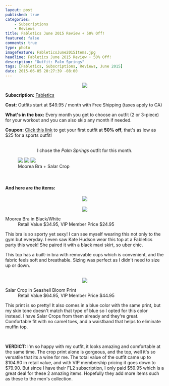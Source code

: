 ```yaml
---
layout: post
published: true
categories: 
    - Subscriptions
    - Reviews
title: Fabletics June 2015 Review + 50% Off!
featured: false
comments: true
type: photo
imagefeature: FableticsJune2015Items.jpg
headline: Fabletics June 2015 Review + 50% Off!
description: "Outfit: Palm Springs"
tags: [Fabletics, Subscriptions, Reviews, June 2015]
date: 2015-06-05 20:27:39 -08:00
---
```


<center><img src='/images/FableticsJune2015Packaging.jpg'></center>
<p><b>Subscription:</b> <a href="http://www.fabletics.com/invite/whatsupmailbox/">Fabletics</a></p>
<p><b>Cost:</b> Outfits start at $49.95 / month with Free Shipping (taxes apply to CA)</p>
<p><b>What's in the box:</b> Every month you get to choose an outfit (2 or 3-piece) for your workout and you can also skip any month if needed.</p>
<p><b>Coupon:</b> <a href="http://www.fabletics.com/invite/whatsupmailbox/">Click this link</a> to get your first outfit at <b>50% off</b>, that's as low as $25 for a sports outfit!</p>
<br>

<center><DT>I chose the <i>Palm Springs</i> outfit for this month.</DT></center>
<p>
<figure class="third">
        <img src='/images/FableticsJune2015PalmSprings.jpg'>
        <img src='/images/FableticsJune2015PalmSprings2.jpg'>
        <img src='/images/FableticsJune2015PalmSprings3.jpg'>
        <figcaption>Moorea Bra + Salar Crop</figcaption>
</figure>
</p>

<br>

<H4>And here are the items:</H4>
<center><img src='/images/FableticsJune2015Items.jpg'></center>

<br>

<center><img src='/images/FableticsJune2015Top.jpg'></center>
<DL>
<DT>Moorea Bra in Black/White</DT>
<DD>Retail Value $34.95, VIP Member Price $24.95</DD>
</DL>

<p>This bra is so sporty yet sexy! I can see myself wearing this not only to the gym but everyday. I even saw Kate Hudson wear this top at a Fabletics party this week! She paired it with a black maxi skirt, so uber chic.</p>
<p>This top has a built-in bra with removable cups which is convenient, and the fabric feels soft and breathable. Sizing was perfect as I didn't need to size up or down.</p>

<br>

<center><img src='/images/FableticsJune2015Bottom.jpg'></center>
<DL>
<DT>Salar Crop in Seashell Bloom Print</DT>
<DD>Retail Value $64.95, VIP Member Price $44.95</DD>
</DL>

<p>This print is so pretty! It also comes in a blue color with the same print, but my skin tone doesn't match that type of blue so I opted for this color instead. I have Salar Crops from them already and they're great. Comfortable fit with no camel toes, and a waistband that helps to eliminate muffin top.</p>

<br>

<p><b>VERDICT:</b> I'm so happy with my outfit, it looks amazing and comfortable at the same time. The crop print alone is gorgeous, and the top, well it's so versatile that its a wine for me. The total value of the outfit came up to $104.90 in retail value, and with VIP membership pricing it goes down to $79.90. But since I have their FL2 subscription, I only paid $59.95 which is a great deal for these 2 amazing items. Hopefully they add more items such as these to the men's collection.</p>
